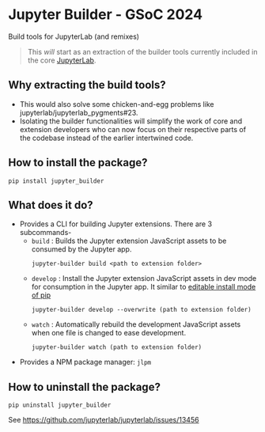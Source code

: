 # Jupyter Builder - GSoC 2024

Build tools for JupyterLab (and remixes)

> This _will_ start as an extraction of the builder tools currently included in
> the core [JupyterLab](https://github.com/jupyterlab/jupyterlab).

## Why extracting the build tools?

- This would also solve some chicken-and-egg problems like jupyterlab/jupyterlab_pygments#23.
- Isolating the builder functionalities will simplify the work
of core and extension developers who can now focus on their respective parts of the
codebase instead of the earlier intertwined code.

## How to install the package?
```
pip install jupyter_builder
```
## What does it do?
- Provides a CLI for building Jupyter extensions. There are 3 subcommands-
  - `build` : Builds the Jupyter extension JavaScript assets to be consumed by the Jupyter app.
      ```
      jupyter-builder build <path to extension folder>
      ```
  - `develop` :  Install the Jupyter extension JavaScript assets in dev mode for consumption in the Jupyter app. It similar to [editable install mode of pip](https://setuptools.pypa.io/en/latest/userguide/development_mode.html)
      ```
      jupyter-builder develop --overwrite (path to extension folder)
      ```
  - `watch` : Automatically rebuild the development JavaScript assets when one file is changed to ease development.
      ```
      jupyter-builder watch (path to extension folder)
      ```
- Provides a NPM package manager: `jlpm`

## How to uninstall the package?
```
pip uninstall jupyter_builder
```
See https://github.com/jupyterlab/jupyterlab/issues/13456
